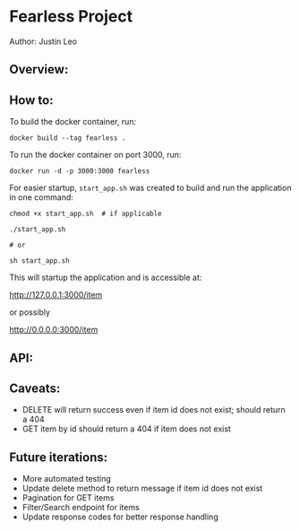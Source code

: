 # Fearless Project

Author: Justin Leo

## Overview:

## How to:

To build the docker container, run:

```shell
docker build --tag fearless .
```

To run the docker container on port 3000, run:

```shell
docker run -d -p 3000:3000 fearless
```

For easier startup, `start_app.sh` was created to build and run the application in one command:

```shell
chmod +x start_app.sh  # if applicable

./start_app.sh 

# or

sh start_app.sh
``` 

This will startup the application and is accessible at:

http://127.0.0.1:3000/item

or possibly

http://0.0.0.0:3000/item

## API:

## Caveats:

- DELETE will return success even if item id does not exist; should return a 404
- GET item by id should return a 404 if item does not exist

## Future iterations:

- More automated testing
- Update delete method to return message if item id does not exist
- Pagination for GET items
- Filter/Search endpoint for items
- Update response codes for better response handling
